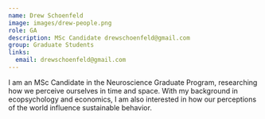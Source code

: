 ```yaml
---
name: Drew Schoenfeld
image: images/drew-people.png 
role: GA 
description: MSc Candidate drewschoenfeld@gmail.com
group: Graduate Students
links:
  email: drewschoenfeld@gmail.com
---
```


I am an MSc Candidate in the Neuroscience Graduate Program, researching how we perceive ourselves in time and space. With my background in ecopsychology and economics, I am also interested in how our perceptions of the world influence sustainable behavior. 
